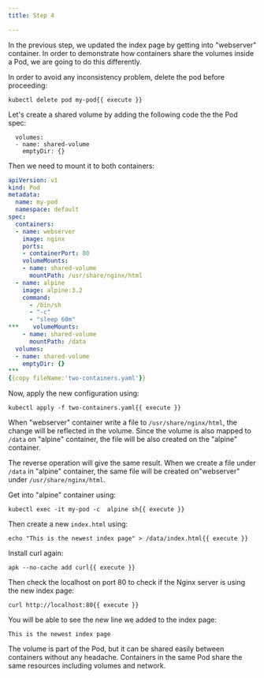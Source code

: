 ```yaml
---
title: Step 4

---
```

<!--shared volumes part 2-->
In the previous step, we updated the index page by getting into "webserver" container. In order to demonstrate how containers share the volumes inside a Pod, we are going to do this differently.


In order to avoid any inconsistency problem, delete the pod before proceeding:

```
kubectl delete pod my-pod{{ execute }}
```

Let's create a shared volume by adding the following code the the Pod spec:

```
  volumes:
  - name: shared-volume
    emptyDir: {}      
```

Then we need to mount it to both containers:

```yaml
apiVersion: v1
kind: Pod
metadata:
  name: my-pod
  namespace: default
spec:
  containers:
  - name: webserver
    image: nginx
    ports:
    - containerPort: 80  
    volumeMounts:
    - name: shared-volume
      mountPath: /usr/share/nginx/html
  - name: alpine
    image: alpine:3.2
    command:
      - /bin/sh
      - "-c"
      - "sleep 60m"
***    volumeMounts:
    - name: shared-volume
      mountPath: /data
  volumes:
  - name: shared-volume
    emptyDir: {}
***
{{copy fileName:'two-containers.yaml'}}
```

Now, apply the new configuration using:


```
kubectl apply -f two-containers.yaml{{ execute }}
```

When "webserver" container write a file to `/usr/share/nginx/html`, the change will be reflected in the volume. Since the volume is also mapped to `/data` on "alpine" container, the file will be also created on the "alpine" container.

The reverse operation will give the same result. When we create a file under `/data` in "alpine" container, the same file will be created on"webserver" under `/usr/share/nginx/html`.

Get into "alpine" container using:

```
kubectl exec -it my-pod -c  alpine sh{{ execute }}
```

Then create a new  `index.html` using:

```
echo "This is the newest index page" > /data/index.html{{ execute }}
```

Install curl again:

```
apk --no-cache add curl{{ execute }}
```

Then check the localhost on port 80 to check if the Nginx server is using the new index page:

```
curl http://localhost:80{{ execute }}
```

You will be able to see the new line we added to the index page:

```
This is the newest index page
```

The volume is part of the Pod, but it can be shared easily between containers without any headache. Containers in the same Pod share the same resources including volumes and network. 